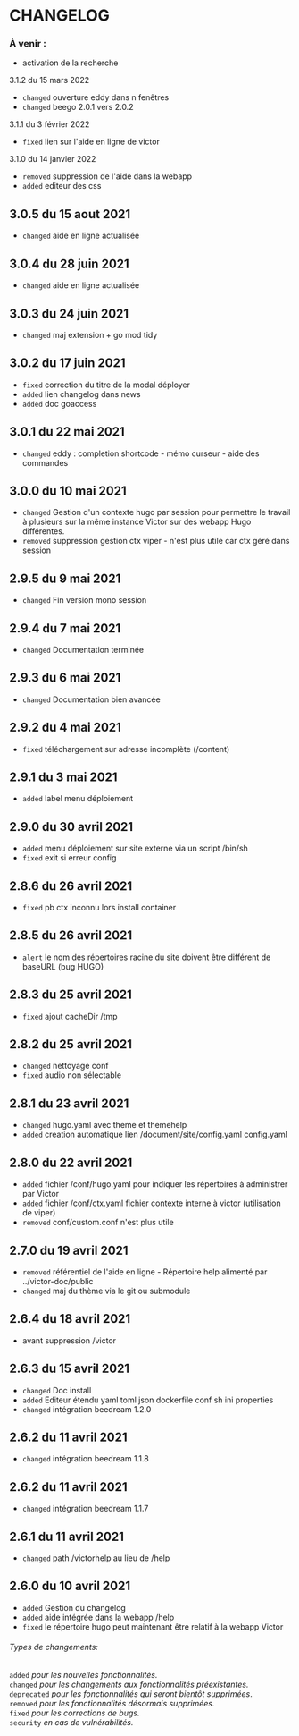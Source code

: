 
# CHANGELOG

### À venir :
- activation de la recherche

3.1.2 du 15 mars 2022
- `changed` ouverture eddy dans n fenêtres
- `changed` beego 2.0.1 vers 2.0.2

3.1.1 du 3 février 2022
- `fixed` lien sur l'aide en ligne de victor

3.1.0 du 14 janvier 2022
- `removed` suppression de l'aide dans la webapp
- `added` editeur des css

3.0.5 du 15 aout 2021
----------------------
- `changed` aide en ligne actualisée

3.0.4 du 28 juin 2021
----------------------
- `changed` aide en ligne actualisée

3.0.3 du 24 juin 2021
----------------------
- `changed` maj extension + go mod tidy 

3.0.2 du 17 juin 2021
----------------------
- `fixed` correction du titre de la modal déployer
- `added` lien changelog dans news
- `added` doc goaccess

3.0.1 du 22 mai 2021
----------------------
- `changed` eddy : completion shortcode - mémo curseur - aide des commandes 

3.0.0 du 10 mai 2021
----------------------
- `changed` Gestion d'un contexte hugo par session pour permettre le travail à plusieurs sur la même instance Victor sur des webapp Hugo différentes.
- `removed` suppression gestion ctx viper - n'est plus utile car ctx géré dans session

2.9.5 du 9 mai 2021
----------------------
- `changed` Fin version mono session

2.9.4 du 7 mai 2021
----------------------
- `changed` Documentation terminée

2.9.3 du 6 mai 2021
----------------------
- `changed` Documentation bien avancée

2.9.2 du 4 mai 2021
----------------------
- `fixed` téléchargement sur adresse incomplète (/content)

2.9.1 du 3 mai 2021
----------------------
- `added` label menu déploiement

2.9.0 du 30 avril 2021
----------------------
- `added` menu déploiement sur site externe via un script /bin/sh
- `fixed` exit si erreur config

2.8.6 du 26 avril 2021
----------------------
- `fixed` pb ctx inconnu lors install container

2.8.5 du 26 avril 2021
----------------------
- `alert` le nom des répertoires racine du site doivent être différent de baseURL (bug HUGO)

2.8.3 du 25 avril 2021
----------------------
- `fixed` ajout cacheDir /tmp

2.8.2 du 25 avril 2021
----------------------
- `changed` nettoyage conf
- `fixed` audio non sélectable

2.8.1 du 23 avril 2021
----------------------
- `changed` hugo.yaml avec theme et themehelp
- `added` creation automatique lien /document/site/config.yaml config.yaml

2.8.0 du 22 avril 2021
----------------------
- `added` fichier /conf/hugo.yaml pour indiquer les répertoires à administrer par Victor
- `added` fichier /conf/ctx.yaml fichier contexte interne à victor (utilisation de viper)
- `removed` conf/custom.conf n'est plus utile

2.7.0 du 19 avril 2021
----------------------
- `removed` référentiel de l'aide en ligne - Répertoire help alimenté par ../victor-doc/public
- `changed` maj du thème via le git ou submodule

2.6.4 du 18 avril 2021
----------------------
- avant suppression /victor

2.6.3 du 15 avril 2021
----------------------
- `changed` Doc install
- `added` Editeur étendu yaml toml json dockerfile conf sh ini properties
- `changed` intégration beedream 1.2.0

2.6.2 du 11 avril 2021
---------------------------
- `changed` intégration beedream 1.1.8

2.6.2 du 11 avril 2021
---------------------------
- `changed` intégration beedream 1.1.7

2.6.1 du 11 avril 2021
---------------------------
- `changed` path /victorhelp au lieu de /help

2.6.0 du 10 avril 2021
---------------------------
- `added` Gestion du changelog
- `added` aide intégrée dans la webapp /help
- `fixed` le répertoire hugo peut maintenant être relatif à la webapp Victor

###### Types de changements:
`added` *pour les nouvelles fonctionnalités.*  
`changed` *pour les changements aux fonctionnalités préexistantes.*  
`deprecated` *pour les fonctionnalités qui seront bientôt supprimées*.  
`removed` *pour les fonctionnalités désormais supprimées.*  
`fixed` *pour les corrections de bugs.*  
`security` *en cas de vulnérabilités.*  
